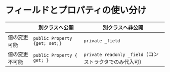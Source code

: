 # フィールドとプロパティの使い分け

||別クラスへ公開|別クラスへ非公開|
|---|---|---|
|値の変更可能|`public Property {get; set;}`|`private _field`|
|値の変更不可能|`public Property { get; }`|`private readonly _field`（コンストラクタでのみ代入可）|


